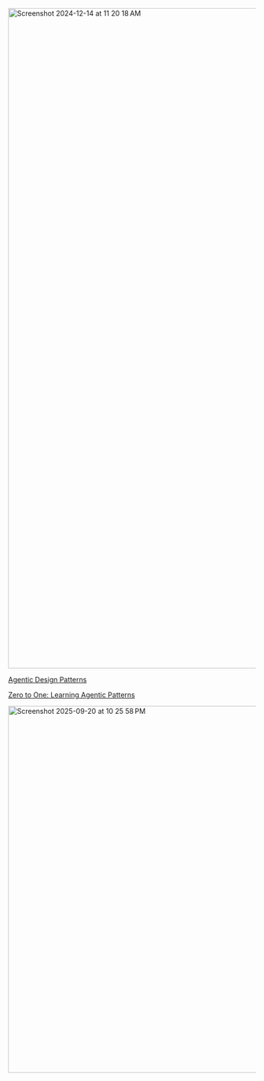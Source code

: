 <img width="1341" alt="Screenshot 2024-12-14 at 11 20 18 AM" src="https://github.com/user-attachments/assets/cecacec9-d426-418a-86f5-6d536518d94d" />


[Agentic Design Patterns](https://docs.google.com/document/d/1rsaK53T3Lg5KoGwvf8ukOUvbELRtH-V0LnOIFDxBryE/edit?tab=t.0#heading=h.pxcur8v2qagu)


[Zero to One: Learning Agentic Patterns](https://www.philschmid.de/agentic-pattern)

<img width="701" height="745" alt="Screenshot 2025-09-20 at 10 25 58 PM" src="https://github.com/user-attachments/assets/d60080f7-2693-4ec3-8b4f-2a4db4a6862e" />
